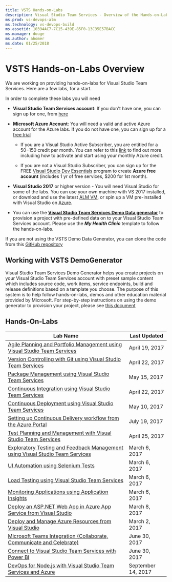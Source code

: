 ```yaml
---
title: VSTS Hands-on-Labs
description: Visual Studio Team Services - Overview of the Hands-on-Labs
ms.prod: vs-devops-alm
ms.technology: vs-devops-build
ms.assetid: 10394AC7-7C15-439E-85F0-13C35E57BACC 
ms.manager: douge
ms.author: ahomer 
ms.date: 01/25/2018
---
```


#  VSTS Hands-on-Labs Overview

We are working on providing hands-on-labs for Visual Studio Team Services. Here are a few labs, for a start.

In order to complete these labs you will need

- **Visual Studio Team Services account**: If you don't have one, you can sign up for one, from <a href="https://www.visualstudio.com/">here</a>

- **Microsoft Azure Account**: You will need a valid and active Azure account for the Azure labs. If you do not have one, you can sign up for a [free trial ](https://azure.microsoft.com/en-us/free/)

    - If you are a Visual Studio Active Subscriber, you are entitled for a $50-$150 credit per month. You can refer to this [link](https://azure.microsoft.com/en-us/pricing/member-offers/msdn-benefits-details/) to find out more including how to activate and start using your monthly Azure credit.

    - If you are not a Visual Studio Subscriber, you can sign up for the FREE [Visual Studio Dev Essentials](https://www.visualstudio.com/dev-essentials/) program to create **Azure free account** (includes 1 yr of free services, $200 for 1st month).

- **Visual Studio 2017** or higher version - You will need Visual Studio for some of the labs. You can use your own machine with VS 2017 installed, or download and use the latest [ALM VM](../tfs/readme.md),  or spin up a VM pre-installed with Visual Studio on [Azure](https://portal.azure.com).

- You can use the **[Visual Studio Team Services Demo Data generator](https://vstsdemogenerator.azurewebsites.net)** to provision a project with pre-defined data on to your Visual Studio Team Services account. Please use the ***My Health Clinic*** template to follow the hands-on-labs.

If you are not using the VSTS Demo Data Generator, you can clone the code from this [GitHub repository](https://github.com/Microsoft/myhealthclinic2017)

## Working with VSTS DemoGenerator

Visual Studio Team Services Demo Generator helps you create projects on your Visual Studio Team Services account with preset sample content which includes source code, work items, service endpoints, build and release definitions based on a template you choose. The purpose of this system is to help follow hands-on-labs, demos and other education material provided by Microsoft. For step-by-step instructions on using the demo generator to provision your project, please see [this document](VSTSDemoGenerator/readme.md)

## Hands-On-Labs

<table width="100%">
   <thead>
      <tr>
         <th width="75%"><b>Lab Name</b></th>
         <th><b>Last Updated</b></th>
      </tr>
   </thead>
   <tr>
      <td><a href="agile/readme.md">Agile Planning and Portfolio Management using Visual Studio Team Services</a></td>
      <td>April 19, 2017</td>
   </tr>
   <tr>
      <td><a href="git/readme.md">Version Controlling with Git using Visual Studio Team Services</a></td>
      <td>April 22, 2017</td>
   </tr>
   <tr>
      <td><a href="packagemanagement/readme.md">Package Management using Visual Studio Team Services</a></td>
      <td>May 15, 2017</td>
   </tr>
   <tr>
      <td><a href="continuousintegration/readme.md">Continuous Integration using Visual Studio Team Services</a></td>
      <td>April 22, 2017</td>
   </tr>
   <tr>
      <td><a href="continuousdeployment/readme.md">Continuous Deployment using Visual Studio Team Services</a></td>
      <td>May 10, 2017</td>
   </tr>
   <tr>
      <td><a href="azurecd/readme.md">Setting up Continuous Delivery workflow from the Azure Portal</a></td>
      <td>July 19, 2017</td>
   </tr>
   <tr>
      <td><a href="testmanagement/readme.md">Test Planning and Management with Visual Studio Team Services</a></td>
      <td>April 25, 2017</td>
   </tr>
   <tr>
      <td><a href="exploratorytesting/readme.md">Exploratory Testing and Feedback Management using Visual Studio Team Services</a></td>
      <td>March 6, 2017</td>
   </tr>
   <tr>
      <td><a href="selenium/readme.md">UI Automation using Selenium Tests</a></td>
      <td>March 6, 2017</td>
   </tr>
   <tr>
      <td><a href="load/readme.md">Load Testing using Visual Studio Team Services</a></td>
      <td>March 6, 2017</td>
   </tr>
   <tr>
      <td><a href="monitor/readme.md">Monitoring Applications using Application Insights</a></td>
      <td>March 6, 2017</td>
   </tr>
   <tr>
      <td><a href="appservice/readme.md">Deploy an ASP.NET Web App in Azure App Service from Visual Studio</a></td>
      <td>March 8, 2017</td>
   </tr>
   <tr>
      <td><a href="azureresource/readme.md">Deploy and Manage Azure Resources from Visual Studio</a></td>
      <td>March 2, 2017</td>
   </tr>
   <tr>
      <td><a href="teams/readme.md">Microsoft Teams Integration (Collaborate, Communicate and Celebrate)</a></td>
      <td>June 30, 2017</td>
   </tr>
   <tr>
      <td><a href="powerbi/readme.md">Connect to Visual Studio Team Services with Power BI</a></td>
      <td>June 30, 2017</td>
   </tr>
   <tr>
      <td><a href="nodejs/readme.md">DevOps for Node.js with Visual Studio Team Services and Azure</a></td>
      <td>September 14, 2017</td>
   </tr>
</table>
